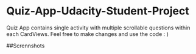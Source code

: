 # Quiz-App-Udacity-Student-Project
Quiz App contains single activity with multiple scrollable questions within each CardViews. Feel free to make changes and use the code : )

##Scrennshots
